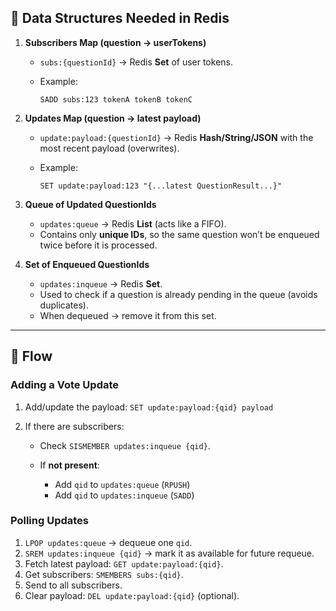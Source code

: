 ## 🔹 Data Structures Needed in Redis

1. **Subscribers Map (question → userTokens)**

   * `subs:{questionId}` → Redis **Set** of user tokens.
   * Example:

     ```redis
     SADD subs:123 tokenA tokenB tokenC
     ```

2. **Updates Map (question → latest payload)**

   * `update:payload:{questionId}` → Redis **Hash/String/JSON** with the most recent payload (overwrites).
   * Example:

     ```redis
     SET update:payload:123 "{...latest QuestionResult...}"
     ```

3. **Queue of Updated QuestionIds**

   * `updates:queue` → Redis **List** (acts like a FIFO).
   * Contains only **unique IDs**, so the same question won’t be enqueued twice before it is processed.

4. **Set of Enqueued QuestionIds**

   * `updates:inqueue` → Redis **Set**.
   * Used to check if a question is already pending in the queue (avoids duplicates).
   * When dequeued → remove it from this set.

---

## 🔹 Flow

### Adding a Vote Update

1. Add/update the payload:
   `SET update:payload:{qid} payload`
2. If there are subscribers:

   * Check `SISMEMBER updates:inqueue {qid}`.
   * If **not present**:

     * Add `qid` to `updates:queue` (`RPUSH`)
     * Add `qid` to `updates:inqueue` (`SADD`)

### Polling Updates

1. `LPOP updates:queue` → dequeue one `qid`.
2. `SREM updates:inqueue {qid}` → mark it as available for future requeue.
3. Fetch latest payload: `GET update:payload:{qid}`.
4. Get subscribers: `SMEMBERS subs:{qid}`.
5. Send to all subscribers.
6. Clear payload: `DEL update:payload:{qid}` (optional).